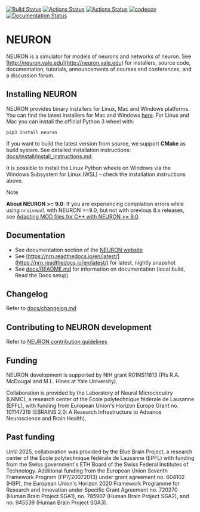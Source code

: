 [![Build Status](https://dev.azure.com/neuronsimulator/nrn/_apis/build/status/neuronsimulator.nrn?branchName=master)](https://dev.azure.com/neuronsimulator/nrn/_build/latest?definitionId=1&branchName=master) [![Actions Status](https://github.com/neuronsimulator/nrn/actions/workflows/windows.yml/badge.svg?branch=master)](https://github.com/neuronsimulator/nrn/actions) [![Actions Status](https://github.com/neuronsimulator/nrn/workflows/NEURON%20CI/badge.svg)](https://github.com/neuronsimulator/nrn/actions) [![codecov](https://codecov.io/gh/neuronsimulator/nrn/branch/master/graph/badge.svg?token=T7PIDw6LrC)](https://codecov.io/gh/neuronsimulator/nrn) [![Documentation Status](https://readthedocs.org/projects/nrn/badge/?version=latest)](http://nrn.readthedocs.io/?badge=latest)

# NEURON
NEURON is a simulator for models of neurons and networks of neuron. See [http://neuron.yale.edu](http://neuron.yale.edu) for installers, source code, documentation, tutorials, announcements of
courses and conferences, and a discussion forum.

## Installing NEURON

NEURON provides binary installers for Linux, Mac and Windows platforms. You can find the latest
installers for Mac and Windows [here](https://neuron.yale.edu/ftp/neuron/versions/alpha/). For
Linux and Mac you can install the official Python 3 wheel with:

```
pip3 install neuron
```

If you want to build the latest version from source, we support **CMake** as build system.
See detailed installation instructions: [docs/install/install_instructions.md](docs/install/install_instructions.md).

It is possible to install the Linux Python wheels on Windows via the Windows Subsystem for Linux (WSL) - check the installation instructions above.

> [!NOTE]
> **About NEURON >= 9.0**: If you are experiencing compilation errors while using
> `nrnivmodl` with NEURON >=9.0, but not with previous 8.x releases, see
> [Adapting MOD files for C++ with NEURON >= 9.0](docs/guide/porting_mechanisms_to_cpp.rst).

## Documentation

* See documentation section of the [NEURON website](https://neuron.yale.edu/neuron/docs)
* See [https://nrn.readthedocs.io/en/latest/](https://nrn.readthedocs.io/en/latest/) for latest, nightly snapshot
* See [docs/README.md](docs/README.md) for information on documentation (local build, Read the Docs setup)

## Changelog

Refer to [docs/changelog.md](docs/changelog.md)

## Contributing to NEURON development

Refer to [NEURON contribution guidelines](CONTRIBUTING.md)

## Funding

NEURON development is supported by NIH grant R01NS11613 (PIs R.A. McDougal and M.L. Hines at Yale University).

Collaboration is provided by the Laboratory of Neural Microcircuitry (LNMC), a research center of the École polytechnique fédérale de Lausanne (EPFL), with funding from European Union's Horizon Europe Grant no. 101147319 (EBRAINS 2.0: A Research Infrastructure to Advance Neuroscience and Brain Health).

## Past funding

Until 2025, collaboration was provided by the Blue Brain Project, a research center of the École polytechnique fédérale de Lausanne (EPFL) with funding from the Swiss government's ETH Board of the Swiss Federal Institutes of Technology. Additional funding from the European Union Seventh Framework Program (FP7/20072013) under grant agreement no. 604102 (HBP), the European Union's Horizon 2020 Framework Programme for Research and Innovation under Specific Grant Agreement no. 720270 (Human Brain Project SGA1), no. 785907 (Human Brain Project SGA2), and no. 945539 (Human Brain Project SGA3).
